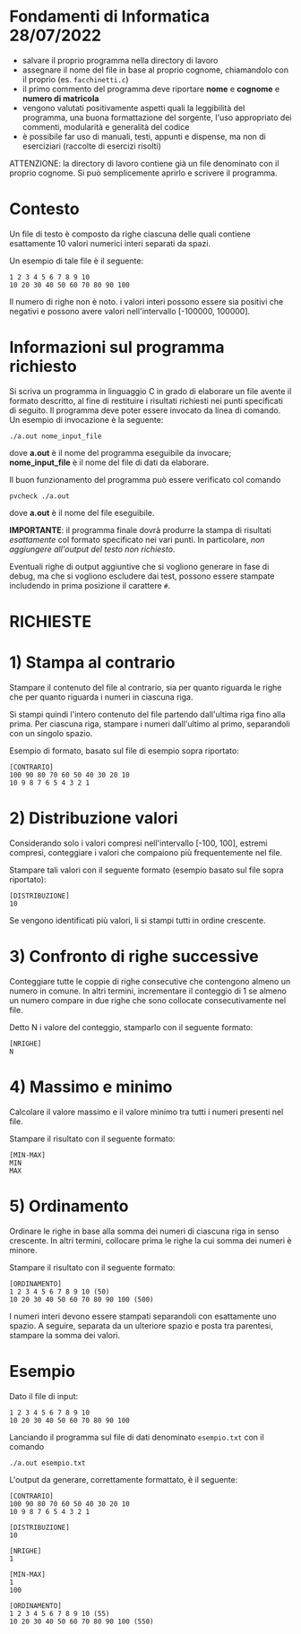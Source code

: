 # Fondamenti di Informatica 28/07/2022

* salvare il proprio programma nella directory di lavoro
* assegnare il nome del file in base al proprio cognome, chiamandolo con il proprio (es. `facchinetti.c`)
* il primo commento del programma deve riportare **nome** e **cognome** e **numero di matricola**
* vengono valutati positivamente aspetti quali la leggibilità del programma, una buona formattazione del sorgente, l'uso appropriato dei commenti, modularità e generalità del codice
* è possibile far uso di manuali, testi, appunti e dispense, ma non di eserciziari (raccolte di esercizi risolti)

ATTENZIONE: la directory di lavoro contiene già un file denominato con il proprio cognome. Si può semplicemente aprirlo e scrivere il programma.

# Contesto

Un file di testo è composto da righe ciascuna delle quali contiene esattamente 10 valori numerici interi separati da spazi.

Un esempio di tale file è il seguente:

    1 2 3 4 5 6 7 8 9 10
    10 20 30 40 50 60 70 80 90 100 

Il numero di righe non è noto.
i valori interi possono essere sia positivi che negativi e possono avere valori nell'intervallo [-100000, 100000].

# Informazioni sul programma richiesto

Si scriva un programma in linguaggio C in grado di elaborare un file avente il formato descritto, al fine di restituire i risultati richiesti nei punti specificati di seguito.
Il programma deve poter essere invocato da linea di comando. 
Un esempio di invocazione è la seguente:

    ./a.out nome_input_file

dove **a.out** è il nome del programma eseguibile da invocare; **nome_input_file** è il nome del file di dati da elaborare.

Il buon funzionamento del programma può essere verificato col comando

    pvcheck ./a.out

dove **a.out** è il nome del file eseguibile.


**IMPORTANTE**: il programma finale dovrà produrre la stampa di risultati _esattamente_ col formato specificato nei vari punti.
In particolare, _non aggiungere all'output del testo non richiesto_.

Eventuali righe di output aggiuntive che si vogliono generare in fase di debug, ma che si vogliono escludere dai test, possono essere stampate includendo in prima posizione il carattere `#`.

# RICHIESTE

# 1) Stampa al contrario

Stampare il contenuto del file al contrario, sia per quanto riguarda le righe che per quanto riguarda i numeri in ciascuna riga.

Si stampi quindi l'intero contenuto del file partendo dall'ultima riga fino alla prima.
Per ciascuna riga, stampare i numeri dall'ultimo al primo, separandoli con un singolo spazio.

Esempio di formato, basato sul file di esempio sopra riportato:

    [CONTRARIO]
    100 90 80 70 60 50 40 30 20 10
    10 9 8 7 6 5 4 3 2 1

# 2) Distribuzione valori

Considerando solo i valori compresi nell'intervallo [-100, 100], estremi compresi, conteggiare i valori che compaiono più frequentemente nel file.

Stampare tali valori con il seguente formato (esempio basato sul file sopra riportato):

    [DISTRIBUZIONE]
    10

Se vengono identificati più valori, li si stampi tutti in ordine crescente.

# 3) Confronto di righe successive

Conteggiare tutte le coppie di righe consecutive che contengono almeno un numero in comune.
In altri termini, incrementare il conteggio di 1 se almeno un numero compare in due righe che sono collocate consecutivamente nel file.

Detto N i valore del conteggio, stamparlo con il seguente formato:

    [NRIGHE]
    N

# 4) Massimo e minimo

Calcolare il valore massimo e il valore minimo tra tutti i numeri presenti nel file.

Stampare il risultato con il seguente formato:

    [MIN-MAX]
    MIN
    MAX

# 5) Ordinamento

Ordinare le righe in base alla somma dei numeri di ciascuna riga in senso crescente.
In altri termini, collocare prima le righe la cui somma dei numeri è minore.

Stampare il risultato con il seguente formato:

    [ORDINAMENTO]
    1 2 3 4 5 6 7 8 9 10 (50)
    10 20 30 40 50 60 70 80 90 100 (500) 

I numeri interi devono essere stampati separandoli con esattamente uno spazio.
A seguire, separata da un ulteriore spazio e posta tra parentesi, stampare la somma dei valori.

# Esempio

Dato il file di input:

    1 2 3 4 5 6 7 8 9 10
    10 20 30 40 50 60 70 80 90 100 

Lanciando il programma sul file di dati denominato `esempio.txt` con il comando

    ./a.out esempio.txt

L'output da generare, correttamente formattato, è il seguente:

    [CONTRARIO]
    100 90 80 70 60 50 40 30 20 10 
    10 9 8 7 6 5 4 3 2 1 

    [DISTRIBUZIONE]
    10

    [NRIGHE]
    1

    [MIN-MAX]
    1
    100

    [ORDINAMENTO]
    1 2 3 4 5 6 7 8 9 10 (55)
    10 20 30 40 50 60 70 80 90 100 (550)

